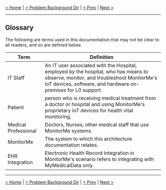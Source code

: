 [> Home](../README.md)  |  [> Problem Background Dir](README.md) |  [< Prev](1.2.FunctionalRequirements.md)  |  [Next >](/2.%20Problem%20Analysis/README.md)

---
## Glossary

The following are terms used in this documentation that may not be clear to all readers, and so are defined below.

| Term                   | Definition                                                   |
| ---------------------- | ------------------------------------------------------------ |
| IT Staff  | An IT user associated with the Hospital, employed by the hospital, who has means to observe, monitor, and troubleshoot MonitorMe's IoT devices, software, and hardware on-premises for L0 support. |
| Patient                | person who is receiving medical treatment from a doctor or hospital and using MonitorMe's proprietary IoT devices for health vital monitoring. |
| Medical Professional   | Doctors, Nurses, other medical staff that use MonitorMe systems. |
| MonitorMe         | The system to which this architecture documentation relates. |
| EHR Integration         | Electronic Health Record Integration in MonitorMe's scenario refers to integrating with MyMedicalData only. |

---
[> Home](../README.md)  |  [> Problem Background Dir](README.md) |  [< Prev](1.2.FunctionalRequirements.md)  |  [Next >](/2.%20Problem%20Analysis/README.md)

